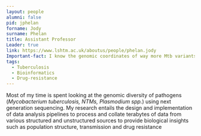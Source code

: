 ```yaml
---
layout: people
alumni: false
pid: jphelan
forname: Jody
surname: Phelan
title: Assistant Professor
Leader: true
link: https://www.lshtm.ac.uk/aboutus/people/phelan.jody
Important-fact: I know the genomic coordinates of way more Mtb variants than I'd like to admit
tags:
  - Tuberculosis
  - Bioinformatics
  - Drug-resistance
---
```


Most of my time is spent looking at the genomic diversity of pathogens (_Mycobacterium tuberculosis, NTMs, Plasmodium spp._) using next generation sequencing. My research entails the design and implementation of data analysis pipelines to process and collate terabytes of data from various structured and unstructured sources to provide biological insights such as population structure, transmission and drug resistance

